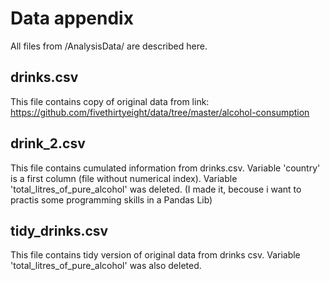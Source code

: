 # Data appendix
All files from /AnalysisData/ are described here.

## drinks.csv
This file contains copy of original data from link: https://github.com/fivethirtyeight/data/tree/master/alcohol-consumption


## drink_2.csv
This file contains cumulated information from drinks.csv. Variable 'country' is a first column (file without numerical index). Variable 'total_litres_of_pure_alcohol' was deleted. (I made it, becouse i want to practis some programming skills in a Pandas Lib)


## tidy_drinks.csv
This file contains tidy version of original data from drinks csv. Variable 'total_litres_of_pure_alcohol' was also deleted.
